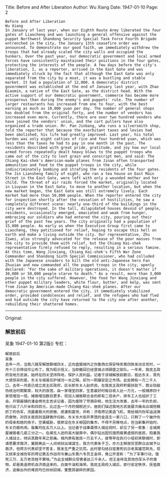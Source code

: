 Title: Before and After Liberation
Author: Wu Xiang
Date: 1947-01-10
Page: 2

    Before and After Liberation
    Wu Xiang
    In January of last year, when our Eighth Route Army liberated the four gates of Liaocheng and was launching a general offensive against the puppet Northwest Shandong Security Special Task Force Fourth Brigade entrenched in the city, the January 13th ceasefire order was announced. To demonstrate our good faith, we immediately withdrew the troops that had already scaled the city walls and occupied the bunkers. Over the past year, our democratic government and local armed forces have consistently maintained their positions in the four gates, protecting the interests of the people. A few days before the city's liberation, I, as a reporter, arrived in the East Gate and was immediately struck by the fact that although the East Gate was only separated from the city by a moat, it was a bustling and stable market. It had a population of 12,000. A democratic district government was established at the end of January last year, with Zhao Qiaomin, a native of the East Gate, as the district head. With the active support of our democratic government, commerce has become more prosperous than during the enemy's and puppets' rule. The number of larger restaurants has increased from one to four, with the best earning as much as 10,000 yuan per day. The number of general shops has doubled from the original forty, and the number of vendors has increased even more. Currently, there are over two hundred vendors who have joined the vendors' union, and the cart pullers have also organized a trade union. Mr. Pan Jinbang, who runs a silversmith shop, told the reporter that because the exorbitant taxes and levies had been abolished, his life had greatly improved. Last year, his total burden was only eight catties of rice and four hundred yuan, which was less than the taxes he had to pay in one month in the past. The residents described with great pride, gratitude, and joy how our local armed forces repeatedly dealt heavy blows to the puppet troops who came out of the city to loot grain and conscript men, and said: The Chiang Kai-shek's American-made planes from Jinan often transported ammunition and food to the puppet troops in the city, while indiscriminately bombing and strafing the residents of the four gates. The Jin Liansheng family of eight, who ran a tea house on East Main Street in the East Gate, were left with only a wounded mother and her child. The threat of air raids forced the market, originally located in Liuyuan in the East Gate, to move to another location, but when the new market began, the East Gate was still extremely lively. Each market had more than 50,000 people. When the reporter entered the city for inspection shortly after the cessation of hostilities, he saw a completely different scene: nearly one-third of the buildings in the city were destroyed. In the tall, dilapidated houses devoid of people, residents, occasionally emerged, emaciated and weak from hunger, embracing our soldiers who had entered the city, pouring out their grief of the past few years. The city originally had a population of 15,000 people. As early as when the Executive Group first came to Liaocheng, they petitioned for relief, hoping to escape this hell on earth and make a living outside the city. Our representative, Zhu Ziwei, also strongly advocated for the release of the poor masses from the city to provide them with relief, but the Chiang Kai-shek representative firmly refused to reply, resulting in a serious famine. At this time, Wang Jinxiang, Chiang Kai-shek's Fifth War Zone Commander and Shandong Sixth Special Commissioner, who had colluded with the Japanese invaders to kill the old anti-Japanese hero Fan Zhuxian and now commanded all the puppet troops in the city, openly declared: "For the sake of military operations, it doesn't matter if 30,000 or 50,000 people starve to death." As a result, more than 3,000 people in the city suffered. However, the food for Wang Jinxiang and other puppet military leaders, white flour, butter, and kelp, was sent from Jinan by American-made Chiang Kai-shek planes. After our democratic government entered the city, it immediately stabilized order, provided condolences and relief, and the refugees who had fled and hid outside the city have returned to the city one after another, rebuilding their shattered homes.



<hr /> 

Original: 


### 解放前后
吴象
1947-01-10
第2版()
专栏：

    解放前后
    吴象
    去年一月，当我八路军解放聊城四关，正向盘据城内之伪鲁西北保安特务第四旅发动总攻时，一月十三日停战令公布了。我为昭示信义，当即撤回已经登城占领碉堡之部队。一年来，我民主政府及地方武装，始终在四关坚持阵地，保护人民利益。记者于该城解放前数日，抵达东关，首先大感惊异的是，东关与城虽仅护城河一水之隔，却为一熙攘安定之市场。此处拥有一万二千人口。去年一月底已成立民主区政府，区长即东关人赵侨民。在我民主政府积极扶助下，商业较敌伪统治时期繁荣，较大的饭馆，由一家增至四家，生意最好时每日收入达一万元，一般铺原四十家现增加一倍，摊贩增加数目更多，现加入摊贩联合会的即有二百余户，排车工人也组织了工会。开银器铺的潘金榜先生告诉记者，因为废除了苛捐杂税，他生活大改善，去年一年的负担，他只出了八斤米和四百元，比过去一个月的捐税还少。居民们描述我地方武装屡次痛击出城抢粮抓丁的伪军，流露着极大的骄傲、感激和喜悦，并称：济南蒋记美造飞机，常给城内伪军运送弹药食物，对四关居民则滥肆轰炸扫射。东关东大街开茶馆的金连生一家八口，只剩了一个被炸伤的母亲和她的孩子。空袭威胁，使原设在东关柳园的集市，不得不另移地点，但当新集开始时，东关仍极热闹。每集均在五万人以上。当记者于战事甫停入城巡视时，却见了另一景象：全城房屋被毁者几逾三分之一。在阒无人迹的高大破房中，偶尔钻出因饥饿而瘦黄虚弱的居民，抱着我入城战士，倾诉其数年来之悲痛。城内原有居民一万五千人，彼等早在执行小组初来聊城时，即请愿要求救济，冀脱离此一人间地狱出城谋生，我方代表朱子卫，亦力主释放穷苦群众出城予以救济，但蒋方代表却坚不答复，致发生严重之饥荒。此时曾勾结日寇害死抗日老英雄范筑先，现又统率全城伪军的蒋记第五作战司令兼山东第六专员王金祥，竟公开宣称：“为了军事行动，饿死三万、五万老百姓不算啥。”为此全城群众受害者达三千余人。但王金祥及其他伪军头子的食物，却是美造蒋机自济南送来的，白面牛油和海带。我民主政府入城后，即行安定秩序，抚恤救济，逃躲出外的难民均已纷纷回城，重整其破碎的家园。
